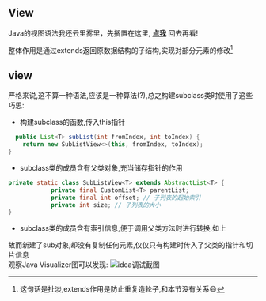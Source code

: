 ## View

Java的视图语法我还云里雾里，先搁置在这里, [**点我**](https://joshhug.gitbooks.io/hug61b/content/chap8/chap81.html) 回去再看!  

整体作用是通过extends返回原数据结构的子结构,实现对部分元素的修改[^1]
[^1]:这句话是扯淡,extends作用是防止重复造轮子,和本节没有关系:smile:   

## view  
严格来说,这不算一种语法,应该是一种算法(?),总之构建subclass类时使用了这些巧思:

- 构建subclass的函数,传入this指针
```java
  public List<T> subList(int fromIndex, int toIndex) {
    return new SubListView<>(this, fromIndex, toIndex);
}
```
- subclass类的成员含有父类对象,充当储存指针的作用
```java
private static class SubListView<T> extends AbstractList<T> {
            private final CustomList<T> parentList;
            private final int offset; // 子列表的起始索引
            private int size; // 子列表的大小
}
```
- subclass类的成员含有索引信息,便于调用父类方法时进行转换,如上  

故而新建了sub对象,却没有复制任何元素,仅仅只有构建时传入了父类的指针和切片信息  
观察Java Visualizer图可以发现:
![idea调试截图](./picturefield/view.png)
